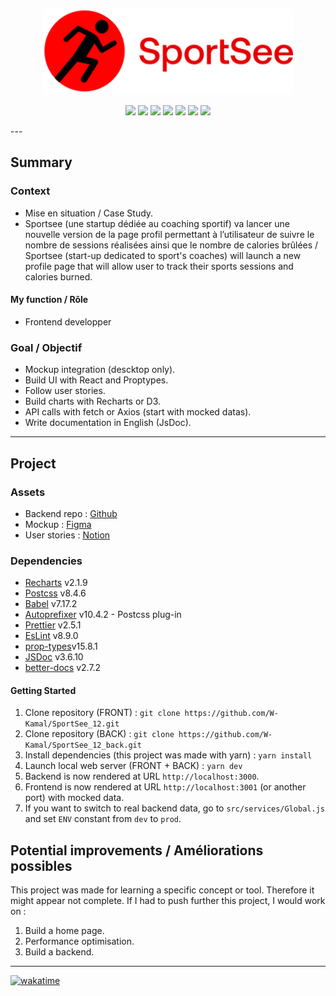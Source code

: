 <p align="center">
  <img src="/src/assets/img/logo.svg" width="400px"alt="Logo image"/>
</p>
<p align="center">
  <img src="https://img.shields.io/badge/vite-%23646CFF.svg?style=flat-square&logo=vite&logoColor=fff" />
  <img src="https://img.shields.io/badge/JavaScript-F7DF1E?style=flat-square&logo=javascript&logoColor=000" />
  <img src="https://img.shields.io/badge/React-20232A?style=flat-square&logo=react&logoColor=61DAFB" />
  <img src="https://img.shields.io/badge/React_Router-CA4245?style=flat-square&labelColor=CA4245&logo=react-router&logoColor=fff" />
  <img src="https://img.shields.io/badge/Redux_Tool_Kit-764ABC?style=flat-square&logo=Redux&logoColor=fff" />
  <img src="https://img.shields.io/badge/Styled_components-DB7093?style=flat-square&logo=styled-components&logoColor=fff" />
  <img src="https://img.shields.io/badge/React_Hook_Form-DB7093.svg?style=flat-square&logo=reacthookform&logoColor=fff" />
</p>
---

## Summary
### Context
- Mise en situation / Case Study.
- Sportsee (une startup dédiée au coaching sportif) va lancer une nouvelle version de la page profil permettant à l’utilisateur de suivre le nombre de sessions réalisées ainsi que le nombre de calories brûlées / Sportsee (start-up dedicated to sport's coaches) will launch a new profile page that will allow user to track their sports sessions and calories burned.
#### My function / Rôle
- Frontend developper
### Goal / Objectif
- Mockup integration (descktop only).
- Build UI with React and Proptypes.
- Follow user stories.
- Build charts with Recharts or D3.
- API calls with fetch or Axios (start with mocked datas).
- Write documentation in English (JsDoc).

---
## Project
### Assets
- Backend repo : [Github](https://github.com/OpenClassrooms-Student-Center/P9-front-end-dashboard)
- Mockup : [Figma](https://www.figma.com/file/BMomGVZqLZb811mDMShpLu/UI-design-Sportify-FR?node-id=0%3A1)
- User stories : [Notion](https://www.notion.so/openclassrooms/Copy-of-Dev4U-projet-Learn-Home-6686aa4b5f44417881a4884c9af5669e)
### Dependencies
- [Recharts](https://recharts.org/en-US/) v2.1.9
- [Postcss](https://postcss.org/) v8.4.6
- [Babel](https://babeljs.io/docs/en/) v7.17.2
- [Autoprefixer](https://github.com/postcss/autoprefixer#browsers) v10.4.2 - Postcss plug-in
- [Prettier](https://prettier.io/) v2.5.1
- [EsLint](https://eslint.org/) v8.9.0
- [prop-types](https://www.npmjs.com/package/prop-types)v15.8.1
- [JSDoc](https://jsdoc.app/) v3.6.10
- [better-docs](https://github.com/SoftwareBrothers/better-docs) v2.7.2
#### Getting Started
1. Clone repository (FRONT) : `git clone https://github.com/W-Kamal/SportSee_12.git`
2. Clone repository (BACK) : `git clone https://github.com/W-Kamal/SportSee_12_back.git`
3. Install dependencies (this project was made with yarn) : `yarn install`
4. Launch local web server (FRONT + BACK) : `yarn dev`
5. Backend is now rendered at URL `http://localhost:3000`.
6. Frontend is now rendered at URL `http://localhost:3001` (or another port) with mocked data.
7. If you want to switch to real backend data, go to `src/services/Global.js` and set `ENV` constant from `dev` to `prod`.

## Potential improvements / Améliorations possibles
This project was made for learning a specific concept or tool. Therefore it might appear not complete.
If I had to push further this project, I would work on :
1. Build a home page.
2. Performance optimisation.
3. Build a backend.

---
[![wakatime](https://wakatime.com/badge/user/e9b04158-0482-414a-b06c-6cc1f928b1c7/project/5be95b50-9fbf-4ee0-8b11-21bd44757db9.svg)](https://wakatime.com/badge/user/e9b04158-0482-414a-b06c-6cc1f928b1c7/project/5be95b50-9fbf-4ee0-8b11-21bd44757db9)
